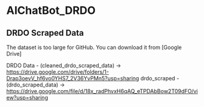 # AIChatBot_DRDO

## DRDO Scraped Data
The dataset is too large for GitHub. You can download it from [Google Drive]

DRDO Data - (cleaned_drdo_scraped_data) -> https://drive.google.com/drive/folders/1-Drap3oevV_hf6vo0YHS7_2V36YvPMn5?usp=sharing
drdo_scraped - (drdo_scraped_data) -> https://drive.google.com/file/d/18x_radPhvxH6qAQ_eTPDAbBow2T09dFO/view?usp=sharing

